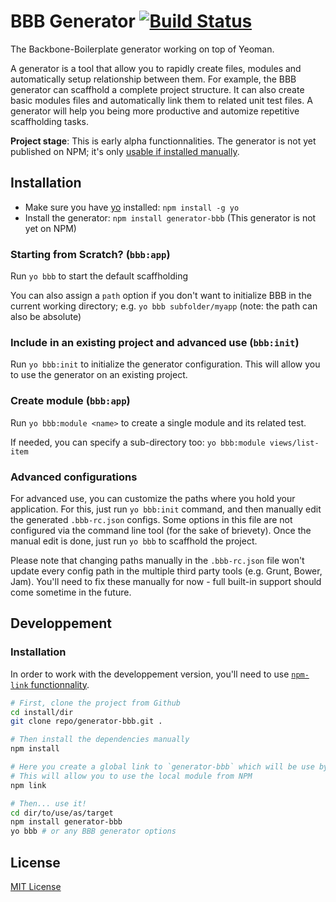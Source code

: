 BBB Generator [![Build Status](https://secure.travis-ci.org/SBoudrias/generator.png?branch=master)](https://travis-ci.org/backbone-boilerplate/generator)
====================================================================

The Backbone-Boilerplate generator working on top of Yeoman.

A generator is a tool that allow you to rapidly create files, modules and automatically setup
relationship between them. For example, the BBB generator can scaffhold a complete project
structure. It can also create basic modules files and automatically link them to related
unit test files. A generator will help you being more productive and automize repetitive
scaffholding tasks.

**Project stage**: This is early alpha functionnalities. The generator is not yet published
on NPM; it's only [usable if installed manually](#developpement).


Installation
------------------------------

- Make sure you have [yo](https://github.com/yeoman/yo) installed:
    `npm install -g yo`
- Install the generator: `npm install generator-bbb` (This generator is not yet on NPM)

### Starting from Scratch? (`bbb:app`)

Run `yo bbb` to start the default scaffholding

You can also assign a `path` option if you don't want to initialize BBB in the current
working directory; e.g. `yo bbb subfolder/myapp` (note: the path can also be absolute)

### Include in an existing project and advanced use (`bbb:init`)

Run `yo bbb:init` to initialize the generator configuration. This will allow you to use
the generator on an existing project.

### Create module (`bbb:app`)

Run `yo bbb:module <name>` to create a single module and its related test.

If needed, you can specify a sub-directory too: `yo bbb:module views/list-item`

### Advanced configurations

For advanced use, you can customize the paths where you hold your application. For this,
just run `yo bbb:init` command, and then manually edit the generated `.bbb-rc.json` configs.
Some options in this file are not configured via the command line tool (for the sake of
brievety). Once the manual edit is done, just run `yo bbb` to scaffhold the project.

Please note that changing paths manually in the `.bbb-rc.json` file won't update every
config path in the multiple third party tools (e.g. Grunt, Bower, Jam). You'll need to fix
these manually for now - full built-in support should come sometime in the future.


Developpement
------------------------------

### Installation

In order to work with the developpement version, you'll need to use [`npm-link` functionnality](https://npmjs.org/doc/link.html).

``` bash
# First, clone the project from Github
cd install/dir
git clone repo/generator-bbb.git .

# Then install the dependencies manually
npm install

# Here you create a global link to `generator-bbb` which will be use by NPM
# This will allow you to use the local module from NPM
npm link

# Then... use it!
cd dir/to/use/as/target
npm install generator-bbb
yo bbb # or any BBB generator options
```


License
------------------------------

[MIT License](http://en.wikipedia.org/wiki/MIT_License)
